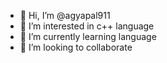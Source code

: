 - 👋 Hi, I’m @agyapal911
- 👀 I’m interested in c++ language
- 🌱 I’m currently learning language
- 💞️ I’m looking to collaborate 

<!---
agyapal911/agyapal911 is a ✨ special ✨ repository because its `README.md` (this file) appears on your GitHub profile.
You can click the Preview link to take a look at your changes.
--->
